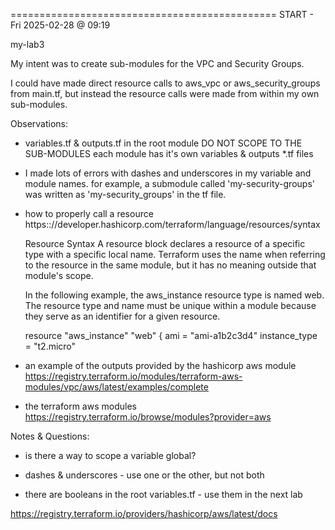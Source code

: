 

==============================================
START  - Fri 2025-02-28 @ 09:19

my-lab3

My intent was to create sub-modules for the VPC and Security Groups.

I could have made direct resource calls to aws_vpc or aws_security_groups from main.tf, but instead the resource calls were made from within my own sub-modules.

Observations:

- variables.tf & outputs.tf in the root module DO NOT SCOPE TO THE SUB-MODULES
each module has it's own variables & outputs *.tf files

- I made lots of errors with dashes and underscores in my variable and module names.
for example, a submodule called 'my-security-groups' was written as 'my-security_groups' in the tf file.

- how to properly call a resource
https:://developer.hashicorp.com/terraform/language/resources/syntax

	Resource Syntax
	A resource block declares a resource of a specific type with a specific local name. Terraform uses the name when referring to the resource in the same module, but it has no meaning outside that module's scope.

	In the following example, the aws_instance resource type is named web. The resource type and name must be unique within a module because they serve as an identifier for a given resource.

	resource "aws_instance" "web" {
	  ami           = "ami-a1b2c3d4"
	  instance_type = "t2.micro"

- an example of the outputs provided by the hashicorp aws module
https://registry.terraform.io/modules/terraform-aws-modules/vpc/aws/latest/examples/complete

- the terraform aws modules
https://registry.terraform.io/browse/modules?provider=aws


Notes & Questions:

- is there a way to scope a variable global?

- dashes & underscores - use one or the other, but not both

- there are booleans in the root variables.tf - use them in the next lab


https://registry.terraform.io/providers/hashicorp/aws/latest/docs


